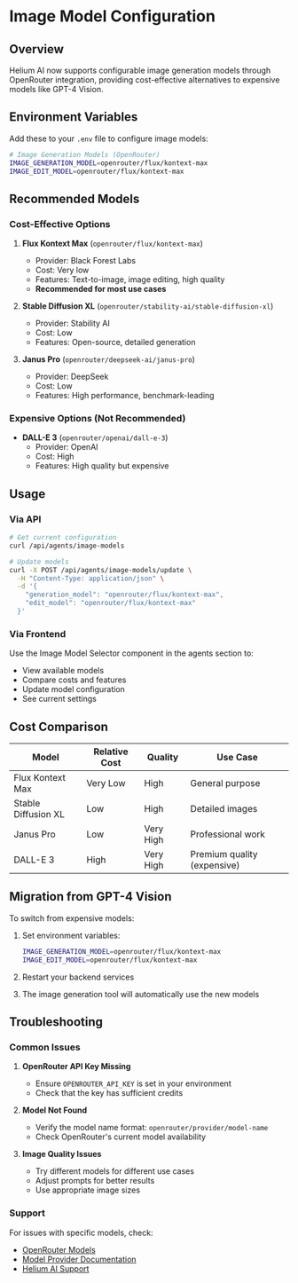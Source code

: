 # Image Model Configuration

## Overview

Helium AI now supports configurable image generation models through OpenRouter integration, providing cost-effective alternatives to expensive models like GPT-4 Vision.

## Environment Variables

Add these to your `.env` file to configure image models:

```bash
# Image Generation Models (OpenRouter)
IMAGE_GENERATION_MODEL=openrouter/flux/kontext-max
IMAGE_EDIT_MODEL=openrouter/flux/kontext-max
```

## Recommended Models

### Cost-Effective Options

1. **Flux Kontext Max** (`openrouter/flux/kontext-max`)
   - Provider: Black Forest Labs
   - Cost: Very low
   - Features: Text-to-image, image editing, high quality
   - **Recommended for most use cases**

2. **Stable Diffusion XL** (`openrouter/stability-ai/stable-diffusion-xl`)
   - Provider: Stability AI
   - Cost: Low
   - Features: Open-source, detailed generation

3. **Janus Pro** (`openrouter/deepseek-ai/janus-pro`)
   - Provider: DeepSeek
   - Cost: Low
   - Features: High performance, benchmark-leading

### Expensive Options (Not Recommended)

- **DALL-E 3** (`openrouter/openai/dall-e-3`)
  - Provider: OpenAI
  - Cost: High
  - Features: High quality but expensive

## Usage

### Via API

```bash
# Get current configuration
curl /api/agents/image-models

# Update models
curl -X POST /api/agents/image-models/update \
  -H "Content-Type: application/json" \
  -d '{
    "generation_model": "openrouter/flux/kontext-max",
    "edit_model": "openrouter/flux/kontext-max"
  }'
```

### Via Frontend

Use the Image Model Selector component in the agents section to:
- View available models
- Compare costs and features
- Update model configuration
- See current settings

## Cost Comparison

| Model | Relative Cost | Quality | Use Case |
|-------|---------------|---------|----------|
| Flux Kontext Max | Very Low | High | General purpose |
| Stable Diffusion XL | Low | High | Detailed images |
| Janus Pro | Low | Very High | Professional work |
| DALL-E 3 | High | Very High | Premium quality (expensive) |

## Migration from GPT-4 Vision

To switch from expensive models:

1. Set environment variables:
   ```bash
   IMAGE_GENERATION_MODEL=openrouter/flux/kontext-max
   IMAGE_EDIT_MODEL=openrouter/flux/kontext-max
   ```

2. Restart your backend services

3. The image generation tool will automatically use the new models

## Troubleshooting

### Common Issues

1. **OpenRouter API Key Missing**
   - Ensure `OPENROUTER_API_KEY` is set in your environment
   - Check that the key has sufficient credits

2. **Model Not Found**
   - Verify the model name format: `openrouter/provider/model-name`
   - Check OpenRouter's current model availability

3. **Image Quality Issues**
   - Try different models for different use cases
   - Adjust prompts for better results
   - Use appropriate image sizes

### Support

For issues with specific models, check:
- [OpenRouter Models](https://openrouter.ai/docs/models)
- [Model Provider Documentation](https://openrouter.ai/docs/models)
- [Helium AI Support](https://he2.ai/support)

